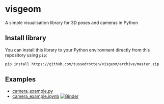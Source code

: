 # visgeom
A simple visualisation library for 3D poses and cameras in Python

## Install library
You can install this library to your Python environment directly from this repository using `pip`:
```bash
pip install https://github.com/tussedrotten/visgeom/archive/master.zip
```

## Examples
- [camera_example.py](examples/camera_example.py)
- [camera_example.ipynb](examples/camera_example.ipynb) [![Binder](https://mybinder.org/badge_logo.svg)](https://mybinder.org/v2/gh/tussedrotten/visgeom/master?filepath=examples%2Fcamera_example.ipynb)

